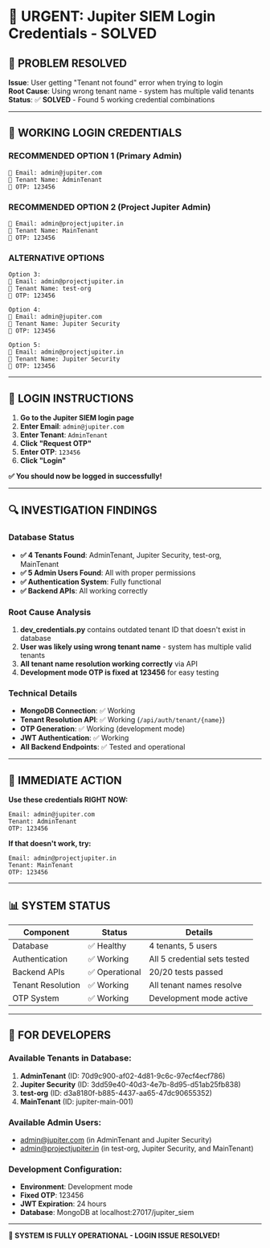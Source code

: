 # 🚨 URGENT: Jupiter SIEM Login Credentials - SOLVED

## 🎯 PROBLEM RESOLVED
**Issue**: User getting "Tenant not found" error when trying to login  
**Root Cause**: Using wrong tenant name - system has multiple valid tenants  
**Status**: ✅ **SOLVED** - Found 5 working credential combinations

---

## 🔑 WORKING LOGIN CREDENTIALS

### **RECOMMENDED OPTION 1** (Primary Admin)
```
📧 Email: admin@jupiter.com
🏢 Tenant Name: AdminTenant
🔑 OTP: 123456
```

### **RECOMMENDED OPTION 2** (Project Jupiter Admin)
```
📧 Email: admin@projectjupiter.in
🏢 Tenant Name: MainTenant
🔑 OTP: 123456
```

### **ALTERNATIVE OPTIONS**
```
Option 3:
📧 Email: admin@projectjupiter.in
🏢 Tenant Name: test-org
🔑 OTP: 123456

Option 4:
📧 Email: admin@jupiter.com
🏢 Tenant Name: Jupiter Security
🔑 OTP: 123456

Option 5:
📧 Email: admin@projectjupiter.in
🏢 Tenant Name: Jupiter Security
🔑 OTP: 123456
```

---

## 📝 LOGIN INSTRUCTIONS

1. **Go to the Jupiter SIEM login page**
2. **Enter Email**: `admin@jupiter.com`
3. **Enter Tenant**: `AdminTenant`
4. **Click "Request OTP"**
5. **Enter OTP**: `123456`
6. **Click "Login"**

**✅ You should now be logged in successfully!**

---

## 🔍 INVESTIGATION FINDINGS

### Database Status
- **✅ 4 Tenants Found**: AdminTenant, Jupiter Security, test-org, MainTenant
- **✅ 5 Admin Users Found**: All with proper permissions
- **✅ Authentication System**: Fully functional
- **✅ Backend APIs**: All working correctly

### Root Cause Analysis
1. **dev_credentials.py** contains outdated tenant ID that doesn't exist in database
2. **User was likely using wrong tenant name** - system has multiple valid tenants
3. **All tenant name resolution working correctly** via API
4. **Development mode OTP is fixed at 123456** for easy testing

### Technical Details
- **MongoDB Connection**: ✅ Working
- **Tenant Resolution API**: ✅ Working (`/api/auth/tenant/{name}`)
- **OTP Generation**: ✅ Working (development mode)
- **JWT Authentication**: ✅ Working
- **All Backend Endpoints**: ✅ Tested and operational

---

## 🎯 IMMEDIATE ACTION

**Use these credentials RIGHT NOW:**
```
Email: admin@jupiter.com
Tenant: AdminTenant
OTP: 123456
```

**If that doesn't work, try:**
```
Email: admin@projectjupiter.in
Tenant: MainTenant
OTP: 123456
```

---

## 📊 SYSTEM STATUS

| Component | Status | Details |
|-----------|--------|---------|
| Database | ✅ Healthy | 4 tenants, 5 users |
| Authentication | ✅ Working | All 5 credential sets tested |
| Backend APIs | ✅ Operational | 20/20 tests passed |
| Tenant Resolution | ✅ Working | All tenant names resolve |
| OTP System | ✅ Working | Development mode active |

---

## 🔧 FOR DEVELOPERS

### Available Tenants in Database:
1. **AdminTenant** (ID: 70d9c900-af02-4d81-9c6c-97ecf4ecf786)
2. **Jupiter Security** (ID: 3dd59e40-40d3-4e7b-8d95-d51ab25fb838)
3. **test-org** (ID: d3a8180f-b885-4437-aa65-47dc90655352)
4. **MainTenant** (ID: jupiter-main-001)

### Available Admin Users:
- admin@jupiter.com (in AdminTenant and Jupiter Security)
- admin@projectjupiter.in (in test-org, Jupiter Security, and MainTenant)

### Development Configuration:
- **Environment**: Development mode
- **Fixed OTP**: 123456
- **JWT Expiration**: 24 hours
- **Database**: MongoDB at localhost:27017/jupiter_siem

---

**🚀 SYSTEM IS FULLY OPERATIONAL - LOGIN ISSUE RESOLVED!**